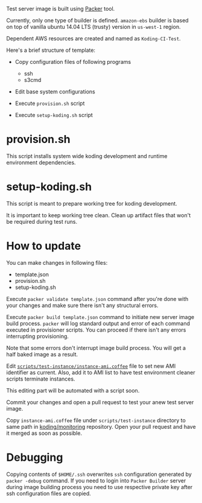 Test server image is built using [Packer](https://www.packer.io) tool.

Currently, only one type of builder is defined.  `amazon-ebs` builder
is based on top of vanilla ubuntu 14.04 LTS (trusty) version in
`us-west-1` region.

Dependent AWS resources are created and named as `Koding-CI-Test`.

Here's a brief structure of template:

- Copy configuration files of following programs
  - ssh
  - s3cmd

- Edit base system configurations

- Execute `provision.sh` script

- Execute `setup-koding.sh` script

# provision.sh

This script installs system wide koding development and runtime
environment dependencies.

# setup-koding.sh

This script is meant to prepare working tree for koding development.

It is important to keep working tree clean. Clean up artifact files
that won't be required during test runs.

# How to update

You can make changes in following files:

- template.json
- provision.sh
- setup-koding.sh

Execute `packer validate template.json` command after you're done with
your changes and make sure there isn't any structural errors.

Execute `packer build template.json` command to initiate new server
image build process. `packer` will log standard output and error of
each command executed in provisioner scripts.  You can proceed if
there isn't any errors interrupting provisioning.

Note that some errors don't interrupt image build process.  You will
get a half baked image as a result.

Edit
[`scripts/test-instance/instance-ami.coffee`](https://github.com/koding/koding/blob/master/scripts/test-instance/instance-ami.coffee)
file to set new AMI identifier as current.  Also, add it to AMI list
to have test environment cleaner scripts terminate instances.

This editing part will be automated with a script soon.

Commit your changes and open a pull request to test your anew test
server image.

Copy `instance-ami.coffee` file under `scripts/test-instance`
directory to same path in
[koding/monitoring](https://github.com/koding/monitoring/tree/master/scripts/test-instance)
repository.  Open your pull request and have it merged as soon as
possible.

# Debugging

Copying contents of `$HOME/.ssh` overwrites `ssh` configuration
generated by `packer -debug` command.  If you need to login into
`Packer Builder` server during image building process you need to use
respective private key after ssh configuration files are copied.
